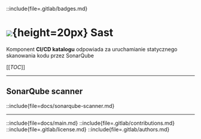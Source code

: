 ::include{file=.gitlab/badges.md}
# ![](https://gitlab.com/pl.rachuna-net/infrastructure/terraform/modules/gitlab-project/-/raw/main/images/sonarqube.png){height=20px} Sast

Komponent **CI/CD katalogu** odpowiada za uruchamianie statycznego skanowania kodu przez SonarQube

[[_TOC_]]

---
## SonarQube scanner
::include{file=docs/sonarqube-scanner.md}

---

::include{file=docs/main.md}
::include{file=.gitlab/contributions.md}
::include{file=.gitlab/license.md}
::include{file=.gitlab/authors.md}


